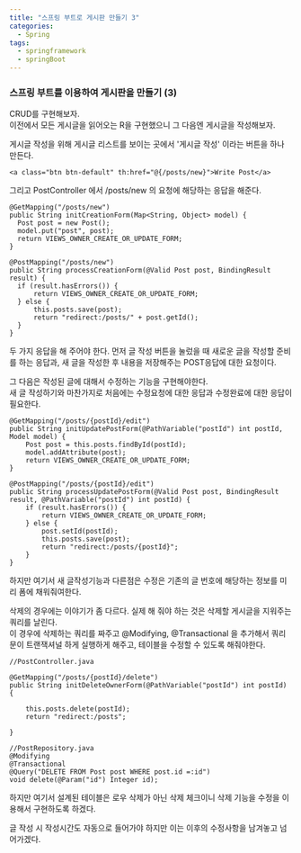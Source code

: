 ```yaml
---
title: "스프링 부트로 게시판 만들기 3"
categories:
  - Spring
tags:
  - springframework
  - springBoot
---
```


### 스프링 부트를 이용하여 게시판을 만들기 (3)

CRUD를 구현해보자.  
이전에서 모든 게시글을 읽어오는 R을 구현했으니 그 다음엔 게시글을 작성해보자.

게시글 작성을 위해 게시글 리스트를 보이는 곳에서 '게시글 작성' 이라는 버튼을 하나 만든다.
```
<a class="btn btn-default" th:href="@{/posts/new}">Write Post</a>
```
그리고 PostController 에서 /posts/new 의 요청에 해당하는 응답을 해준다.

```
@GetMapping("/posts/new")
public String initCreationForm(Map<String, Object> model) {
  Post post = new Post();
  model.put("post", post);
  return VIEWS_OWNER_CREATE_OR_UPDATE_FORM;
}

@PostMapping("/posts/new")
public String processCreationForm(@Valid Post post, BindingResult result) {
  if (result.hasErrors()) {
      return VIEWS_OWNER_CREATE_OR_UPDATE_FORM;
  } else {
      this.posts.save(post);
      return "redirect:/posts/" + post.getId();
  }
}
```
두 가지 응답을 해 주어야 한다. 먼저 글 작성 버튼을 눌렀을 때 새로운 글을 작성할 준비를 하는 응답과, 새 글을 작성한 후 내용을 저장해주는 POST응답에 대한 요청이다.

그 다음은 작성된 글에 대해서 수정하는 기능을 구현해야한다.  
새 글 작성하기와 마찬가지로 처음에는 수정요청에 대한 응답과 수정완료에 대한 응답이 필요한다.
```
@GetMapping("/posts/{postId}/edit")
public String initUpdatePostForm(@PathVariable("postId") int postId, Model model) {
    Post post = this.posts.findById(postId);
    model.addAttribute(post);
    return VIEWS_OWNER_CREATE_OR_UPDATE_FORM;
}

@PostMapping("/posts/{postId}/edit")
public String processUpdatePostForm(@Valid Post post, BindingResult result, @PathVariable("postId") int postId) {
    if (result.hasErrors()) {
        return VIEWS_OWNER_CREATE_OR_UPDATE_FORM;
    } else {
        post.setId(postId);
        this.posts.save(post);
        return "redirect:/posts/{postId}";
    }
}
```
하지만 여기서 새 글작성기능과 다른점은 수정은 기존의 글 번호에 해당하는 정보를 미리 폼에 채워줘여한다.

삭제의 경우에는 이야기가 좀 다르다. 실제 해 줘야 하는 것은 삭제할 게시글을 지워주는 쿼리를 날린다.   
이 경우에 삭제하는 쿼리를 짜주고 @Modifying, @Transactional 을 추가해서 쿼리문이 트랜잭셔널 하게 실행하게 해주고, 테이블을 수정할 수 있도록 해줘야한다.

```
//PostController.java

@GetMapping("/posts/{postId}/delete")
public String initDeleteOwnerForm(@PathVariable("postId") int postId) {

    this.posts.delete(postId);
    return "redirect:/posts";

}
```
```
//PostRepository.java
@Modifying
@Transactional
@Query("DELETE FROM Post post WHERE post.id =:id")
void delete(@Param("id") Integer id);
```
하지만 여기서 설계된 테이블은 로우 삭제가 아닌 삭제 체크이니 삭제 기능을  수정을 이용해서 구현하도록 하겠다.

글 작성 시 작성시간도 자동으로 들어가야 하지만 이는 이후의 수정사항을 남겨놓고 넘어가겠다.
